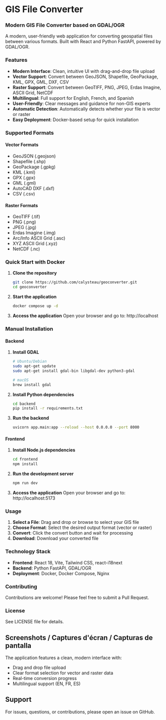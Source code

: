 # GIS File Converter
### Modern GIS File Converter based on GDAL/OGR

A modern, user-friendly web application for converting geospatial files between various formats. Built with React and Python FastAPI, powered by GDAL/OGR.

### Features

- **Modern Interface**: Clean, intuitive UI with drag-and-drop file upload
- **Vector Support**: Convert between GeoJSON, Shapefile, GeoPackage, KML, GPX, GML, DXF, CSV
- **Raster Support**: Convert between GeoTIFF, PNG, JPEG, Erdas Imagine, ASCII Grid, NetCDF
- **Multilingual**: Full support for English, French, and Spanish
- **User-Friendly**: Clear messages and guidance for non-GIS experts
- **Automatic Detection**: Automatically detects whether your file is vector or raster
- **Easy Deployment**: Docker-based setup for quick installation

### Supported Formats

#### Vector Formats
- GeoJSON (.geojson)
- Shapefile (.shp)
- GeoPackage (.gpkg)
- KML (.kml)
- GPX (.gpx)
- GML (.gml)
- AutoCAD DXF (.dxf)
- CSV (.csv)

#### Raster Formats
- GeoTIFF (.tif)
- PNG (.png)
- JPEG (.jpg)
- Erdas Imagine (.img)
- Arc/Info ASCII Grid (.asc)
- XYZ ASCII Grid (.xyz)
- NetCDF (.nc)

### Quick Start with Docker

1. **Clone the repository**
   ```bash
   git clone https://github.com/calysteau/geoconverter.git
   cd geoconverter
   ```

2. **Start the application**
   ```bash
   docker compose up -d
   ```

3. **Access the application**
   Open your browser and go to: http://localhost

### Manual Installation

#### Backend

1. **Install GDAL**
   ```bash
   # Ubuntu/Debian
   sudo apt-get update
   sudo apt-get install gdal-bin libgdal-dev python3-gdal

   # macOS
   brew install gdal
   ```

2. **Install Python dependencies**
   ```bash
   cd backend
   pip install -r requirements.txt
   ```

3. **Run the backend**
   ```bash
   uvicorn app.main:app --reload --host 0.0.0.0 --port 8000
   ```

#### Frontend

1. **Install Node.js dependencies**
   ```bash
   cd frontend
   npm install
   ```

2. **Run the development server**
   ```bash
   npm run dev
   ```

3. **Access the application**
   Open your browser and go to: http://localhost:5173

### Usage

1. **Select a File**: Drag and drop or browse to select your GIS file
2. **Choose Format**: Select the desired output format (vector or raster)
3. **Convert**: Click the convert button and wait for processing
4. **Download**: Download your converted file

### Technology Stack

- **Frontend**: React 18, Vite, Tailwind CSS, react-i18next
- **Backend**: Python FastAPI, GDAL/OGR
- **Deployment**: Docker, Docker Compose, Nginx

### Contributing

Contributions are welcome! Please feel free to submit a Pull Request.

### License

See LICENSE file for details.

## Screenshots / Captures d'écran / Capturas de pantalla

The application features a clean, modern interface with:
- Drag and drop file upload
- Clear format selection for vector and raster data
- Real-time conversion progress
- Multilingual support (EN, FR, ES)

## Support

For issues, questions, or contributions, please open an issue on GitHub.
